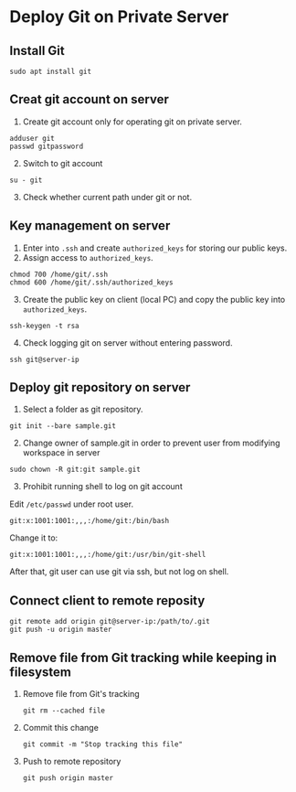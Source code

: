 # Deploy Git on Private Server

## Install Git 
```
sudo apt install git
```

## Creat git account on server
1. Create git account only for operating git on private server. 
```
adduser git
passwd gitpassword
```
2. Switch to git account
```
su - git
```
3. Check whether current path under git or not.
   
## Key management on server
1. Enter into `.ssh` and create `authorized_keys` for storing our public keys. 
2. Assign access to `authorized_keys`. 
```
chmod 700 /home/git/.ssh
chmod 600 /home/git/.ssh/authorized_keys
```
3. Create the public key on client (local PC) and copy the public key into `authorized_keys`.
```
ssh-keygen -t rsa
```
4. Check logging git on server without entering password. 
```
ssh git@server-ip
```

## Deploy git repository on server
1. Select a folder as git repository.
```
git init --bare sample.git
```
2. Change owner of sample.git in order to prevent user from modifying workspace in server
```
sudo chown -R git:git sample.git
```
3. Prohibit running shell to log on git account 

Edit `/etc/passwd` under root user.
```
git:x:1001:1001:,,,:/home/git:/bin/bash
```
Change it to:
```
git:x:1001:1001:,,,:/home/git:/usr/bin/git-shell
```
After that, git user can use git via ssh, but not log on shell. 

## Connect client to remote reposity
```
git remote add origin git@server-ip:/path/to/.git
git push -u origin master
```

## Remove file from Git tracking while keeping in filesystem
1. Remove file from Git's tracking
   ```
   git rm --cached file
   ```
2. Commit this change
   ```
   git commit -m "Stop tracking this file"
   ```
3. Push to remote repository
   ```
   git push origin master
   ```



